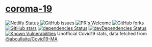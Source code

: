 # [coroma-19](https://coroma-19.netlify.com)

[![Netlify Status](https://api.netlify.com/api/v1/badges/db7c5a89-720e-444f-a445-d00762660849/deploy-status)](https://app.netlify.com/sites/coroma-19/deploys)
[![GitHub issues](https://img.shields.io/github/issues/moghwan/coroma-19)](https://github.com/moghwan/coroma-19/issues)
[![PR's Welcome](https://img.shields.io/badge/PRs-welcome-brightgreen.svg)](http://makeapullrequest.com)
[![GitHub forks](https://img.shields.io/github/forks/moghwan/coroma-19)](https://github.com/moghwan/coroma-19/network)
[![GitHub stars](https://img.shields.io/github/stars/moghwan/coroma-19)](https://github.com/moghwan/coroma-19/stargazers)
[![dependencies Status](https://david-dm.org/moghwan/coroma-19/status.svg)](https://david-dm.org/moghwan/coroma-19) 
[![devDependencies Status](https://david-dm.org/moghwan/coroma-19/dev-status.svg)](https://david-dm.org/moghwan/coroma-19?type=dev)
[![Known Vulnerabilities](https://snyk.io/test/github/moghwan/coroma-19/badge.svg?targetFile=package.json)](https://snyk.io/test/github/moghwan/coroma-19?targetFile=package.json)
Unofficial Covid19 stats, data fetched from [@aboullaite/Covid19-MA](https://github.com/aboullaite/Covid19-MA)

